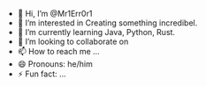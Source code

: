 - 👋 Hi, I’m @Mr1Err0r1
- 👀 I’m interested in Creating something incredibel.
- 🌱 I’m currently learning Java, Python, Rust.
- 💞️ I’m looking to collaborate on 
- 📫 How to reach me ...
- 😄 Pronouns: he/him
- ⚡ Fun fact: ...

<!---
Mr1Err0r1/Mr1Err0r1 is a ✨ special ✨ repository because its `README.md` (this file) appears on your GitHub profile.
You can click the Preview link to take a look at your changes.
--->
